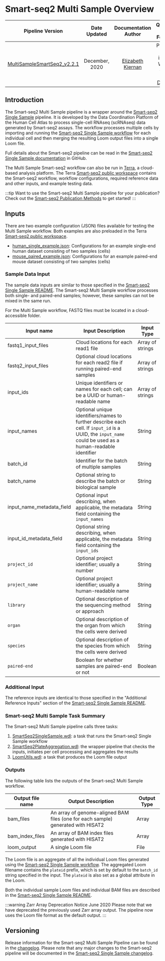 # Smart-seq2 Multi Sample Overview

| Pipeline Version | Date Updated | Documentation Author | Questions or Feedback |
| :----: | :---: | :----: | :--------------: |
| [MultiSampleSmartSeq2_v2.2.1](https://github.com/broadinstitute/warp/releases) | December, 2020 | [Elizabeth Kiernan](mailto:ekiernan@broadinstitute.org) | Please file GitHub issues in WARP or contact [Kylee Degatano](mailto:kdegatano@broadinstitute.org) |

## Introduction

The Smart-seq2 Multi Sample pipeline is a wrapper around the [Smart-seq2 Single Sample](../Smart-seq2_Single_Sample_Pipeline/) pipeline. It is developed by the Data Coordination Platform of the Human Cell Atlas to process single-cell RNAseq (scRNAseq) data generated by Smart-seq2 assays. The workflow processes multiple cells by importing and running the [Smart-seq2 Single Sample workflow](https://github.com/broadinstitute/warp/blob/master/pipelines/skylab/smartseq2_single_sample/SmartSeq2SingleSample.wdl) for each individual cell and then merging the resulting Loom output files into a single Loom file.

Full details about the Smart-seq2 pipeline can be read in the [Smart-seq2 Single Sample documentation](../Smart-seq2_Single_Sample_Pipeline/) in GitHub.

The Multi Sample Smart-seq2 workflow can also be run in [Terra](https://app.terra.bio), a cloud-based analysis platform. The Terra [Smart-seq2 public workspace](https://app.terra.bio/#workspaces/featured-workspaces-hca/HCA%20Smart-seq2%20Multi%20Sample%20Pipeline) contains the Smart-seq2 workflow, workflow configurations, required reference data and other inputs, and example testing data.

:::tip Want to use the Smart-seq2 Multi Sample pipeline for your publication?
Check out the [Smart-seq2 Publication Methods](./smart-seq2.methods.md) to get started!
:::

## Inputs

There are two example configuration (JSON) files available for testing the Multi Sample workflow. Both examples are also preloaded in the Terra [Smart-seq2 public workspace](https://app.terra.bio/#workspaces/featured-workspaces-hca/HCA%20Smart-seq2%20Multi%20Sample%20Pipeline).
* [human_single_example.json](https://github.com/broadinstitute/warp/blob/master/pipelines/skylab/smartseq2_multisample/human_single_example.json): Configurations for an example single-end human dataset consisting of two samples (cells)
* [mouse_paired_example.json](https://github.com/broadinstitute/warp/blob/master/pipelines/skylab/smartseq2_multisample/mouse_paired_example.json): Configurations for an example paired-end mouse dataset consisting of two samples (cells)


### Sample Data Input

The sample data inputs are similar to those specified in the [Smart-seq2 Single Sample README](https://github.com/broadinstitute/warp/blob/master/pipelines/skylab/smartseq2_single_sample/README.md). The Smart-seq2 Multi Sample workflow processes both single- and paired-end samples; however, these samples can not be mixed in the same run.

For the Multi Sample workflow, FASTQ files must be located in a cloud-accessible folder.


| Input name | Input Description | Input Type |
| --- | --- | --- |
| fastq1_input_files | Cloud locations for each read1 file | Array of strings | 
| fastq2_input_files | Optional cloud locations for each read2 file if running paired-end samples |Array of strings |
| input_ids | Unique identifiers or names for each cell; can be a UUID or human-readable name | Array of strings |
| input_names | Optional unique identifiers/names to further describe each cell. If `input_id` is a UUID, the `input_name` could be used as a human-readable identifier | String |
| batch_id | Identifier for the batch of multiple samples | String |
| batch_name | Optional string to describe the batch or biological sample | String |
| input_name_metadata_field | Optional input describing, when applicable, the metadata field containing the `input_names` | String |
| input_id_metadata_field | Optional string describing, when applicable, the metadata field containing the `input_ids` | String |
| `project_id` | Optional project identifier; usually a number | String |
| `project_name` | Optional project identifier; usually a human-readable name | String |
| `library` | Optional description of the sequencing method or approach | String |
| `organ` | Optional description of the organ from which the cells were derived | String |
| `species` | Optional description of the species from which the cells were derived | String |
| `paired-end` | Boolean for whether samples are paired-end or not | Boolean | 


### Additional Input

The reference inputs are identical to those specified in the "Additional Reference Inputs" section of the [Smart-seq2 Single Sample README](https://github.com/broadinstitute/warp/blob/master/pipelines/skylab/smartseq2_single_sample/README.md).


### Smart-seq2 Multi Sample Task Summary

The Smart-seq2 Multi Sample pipeline calls three tasks:

1) [SmartSeq2SingleSample.wdl](https://github.com/broadinstitute/warp/blob/master/pipelines/skylab/smartseq2_single_sample/SmartSeq2SingleSample.wdl): a task that runs the Smart-seq2 Single Sample workflow
2) [SmartSeq2PlateAggregation.wdl](https://github.com/broadinstitute/warp/blob/master/tasks/SmartSeq2PlateAggregation.wdl): the wrapper pipeline that checks the inputs, initiates per cell processing and aggregates the results
3) [LoomUtils.wdl](https://github.com/broadinstitute/warp/blob/master/tasks/LoomUtils.wdl): a task that produces the Loom file output


### Outputs

The following table lists the outputs of the Smart-seq2 Multi Sample workflow.

| Output file name | Output Description | Output Type |
| --- | --- | --- |
| bam_files | An array of genome-aligned BAM files (one for each sample) generated with HISAT2  | Array |
| bam_index_files |  An array of BAM index files generated with HISAT2 | Array |
| loom_output | A single Loom file  | File |

The Loom file is an aggregate of all the individual Loom files generated using the [Smart-seq2 Single Sample workflow](https://github.com/broadinstitute/warp/blob/master/pipelines/skylab/smartseq2_single_sample/SmartSeq2SingleSample.wdl). The aggregated Loom filename contains the `plateid` prefix, which is set by default to the `batch_id` string specified in the input. The `plateid` is also set as a global attribute in the Loom.

Both the individual sample Loom files and individual BAM files are described in the [Smart-seq2 Single Sample README](../Smart-seq2_Single_Sample_Pipeline/).

:::warning Zarr Array Deprecation Notice June 2020
Please note that we have deprecated the previously used Zarr array output. The pipeline now uses the Loom file format as the default output.
:::

## Versioning

Release information for the Smart-seq2 Multi Sample Pipeline can be found in the [changelog](https://github.com/broadinstitute/warp/blob/master/pipelines/skylab/smartseq2_multisample/MultiSampleSmartSeq2.changelog.md). Please note that any major changes to the Smart-seq2 pipeline will be documented in the [Smart-seq2 Single Sample changelog](https://github.com/broadinstitute/warp/blob/master/pipelines/skylab/smartseq2_single_sample/SmartSeq2SingleSample.changelog.md).
